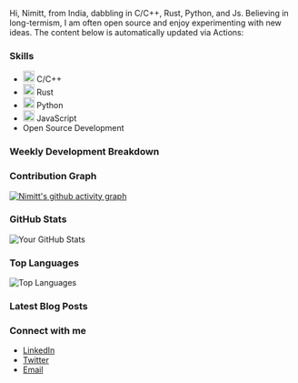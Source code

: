 Hi, Nimitt, from India, dabbling in C/C++, Rust, Python, and Js. Believing in long-termism, I am often open source and enjoy experimenting with new ideas. The content below is automatically updated via Actions:

### Skills
- <img src="https://upload.wikimedia.org/wikipedia/commons/3/35/The_C_Programming_Language_logo.svg" alt="C/C++" width="20" height="20"/> C/C++
- <img src="https://www.rust-lang.org/logos/rust-logo-128x128-blk-v2.png" alt="Rust" width="20" height="20"/> Rust
- <img src="https://www.python.org/static/community_logos/python-logo.png" alt="Python" width="20" height="20"/> Python
- <img src="https://upload.wikimedia.org/wikipedia/commons/6/6a/JavaScript-logo.png" alt="JavaScript" width="20" height="20"/> JavaScript
- Open Source Development


### Weekly Development Breakdown
<!--START_SECTION:waka-->
<!--END_SECTION:waka-->

### Contribution Graph
[![Nimitt's github activity graph](https://github-readme-activity-graph.vercel.app/graph?username=Nimittxo&theme=github-compact)](https://github.com/ashutosh00710/github-readme-activity-graph)

### GitHub Stats
![Your GitHub Stats](https://github-readme-stats.vercel.app/api?username=Nimittxo&show_icons=true&hide_border=true)

### Top Languages
![Top Languages](https://github-readme-stats.vercel.app/api/top-langs/?username=Nimittxo&layout=compact)

### Latest Blog Posts
<!-- BLOG-POST-LIST:START -->
<!-- BLOG-POST-LIST:END -->

### Connect with me
- [LinkedIn](your-linkedin-link)
- [Twitter](your-twitter-link)
- [Email](your-email-link)
